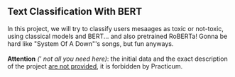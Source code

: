 ## Text Classification With BERT

In this project, we will try to classify users mesaages as toxic or not-toxic, using classical models and BERT... and also pretrained RoBERTa! Gonna be hard like "System Of A Down"'s songs, but fun anyways.<br><br>
**Attention** <i>(' not all you need here)</i>: the initial data and the exact description of the project <u>are not provided</u>, it is forbidden by Practicum.

